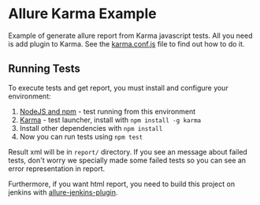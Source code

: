 [NodeJS and npm]: http://nodejs.org/
[Karma]: http://karma-runner.github.io/
[allure-jenkins-plugin]: #
[karma.conf.js]: karma.conf.js

Allure Karma Example
====================

Example of generate allure report from Karma javascript tests.
All you need is add plugin to Karma. See the [karma.conf.js] file  to find out how to do it.


Running Tests
-------------
To execute tests and get report, you must install and configure your environment:

1. [NodeJS and npm] - test running from this environment
1. [Karma] - test launcher, install with `npm install -g karma`
1. Install other dependencies with `npm install`
1. Now you can run tests using `npm test`

Result xml will be in `report/` directory. If you see an message about failed tests, don't worry we specially made some failed tests  so you can see an error representation in report.

Furthermore, if you want html report, you need to build this project on jenkins with [allure-jenkins-plugin].

